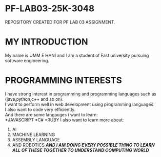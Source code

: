 # PF-LAB03-25K-3048
REPOSITORY CREATED FOR PF LAB 03 ASSIGNMENT.
# MY INTRODUCTION
My name is UMM E HANI and I am a student of Fast university pursuing software engineering.
# PROGRAMMING INTERESTS
I have strong interest in programming and programming languages such as (java,python,c++ and so on).\
I want to perform well in web development using programming languages.\
I also want to code very efficiently.\
And there are some langauges i want to learn:\
  *JAVASCRIPT
  *C#
  *RUBY
I also want to learn more about:
  1. AI
  2. MACHINE LEARNING
  3. ASSEMBLY LANGUAGE
  4. AND ROBOTICS
***AND I AM DOING EVERY POSSIBLE THING TO LEARN ALL OF THESE TOGETHER TO UNDERSTAND COMPUTING WORLD***
